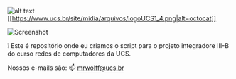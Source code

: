 ![alt text](https://www.ucs.br/site/midia/arquivos/logoUCS1_4.png)
[[https://www.ucs.br/site/midia/arquivos/logoUCS1_4.png|alt=octocat]]

![Screenshot](https://www.ucs.br/site/midia/arquivos/logoUCS1_4.png)

❕ Este é repositório onde eu criamos o script para o projeto integradore III-B do curso redes de computadores da UCS.

Nossos e-mails são:
📫 mrwolff@ucs.br


